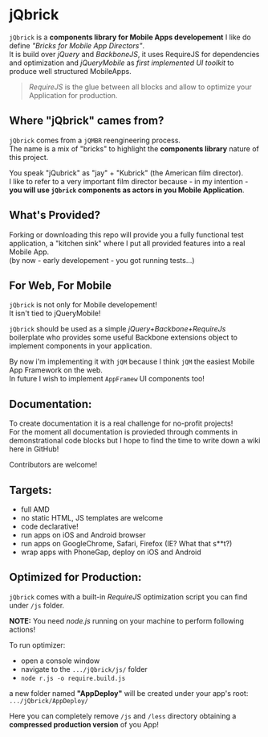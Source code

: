 # jQbrick

`jQbrick` is a **components library for Mobile Apps developement** I like do define _"Bricks for Mobile App Directors"_.  
It is build over _jQuery_ and _BackboneJS_, it uses RequireJS for dependencies and optimization and _jQueryMobile_ as _first implemented UI toolkit_ to produce well structured MobileApps.

> _RequireJS_ is the glue between all blocks and allow to optimize your Application for production.


## Where "jQbrick" cames from?
`jQbrick` comes from a `jQMBR` reengineering process.  
The name is a mix of "bricks" to highlight the **components library** nature of this project.

You speak "jQubrick" as "jay" + "Kubrick" (the American film director).  
I like to refer to a very important film director because - in my intention - **you will use
`jQbrick` components as actors in you Mobile Application**.




## What's Provided?

Forking or downloading this repo will provide you a fully functional test application,
a "kitchen sink" where I put all provided features into a real Mobile App.  
(by now - early developement - you got running tests...)



## For Web, For Mobile
`jQbrick` is not only for Mobile developement!  
It isn't tied to jQueryMobile!

`jQbrick` should be used as a simple _jQuery+Backbone+RequireJs_ boilerplate who provides
some useful Backbone extensions object to implement components in your application.

By now i'm implementing it with `jQM` because I think `jQM` the easiest Mobile App Framework on the web.  
In future I wish to implement `AppFramew` UI components too!


## Documentation:
To create documentation it is a real challenge for no-profit projects!  
For the moment all documentation is provieded through comments in demonstrational code blocks
but I hope to find the time to write down a wiki here in GitHub!

Contributors are welcome!


## Targets:
- full AMD
- no static HTML, JS templates are welcome
- code declarative!
- run apps on iOS and Android browser
- run apps on GoogleChrome, Safari, Firefox (IE? What that s**t?)
- wrap apps with PhoneGap, deploy on iOS and Android

## Optimized for Production:
`jQbrick` comes with a built-in _RequireJS_ optimization script you can find under `/js` folder.

**NOTE:** You need _node.js_ running on your machine to perform following actions!

To run optimizer:
- open a console window 
- navigate to the `.../jQbrick/js/` folder
- `node r.js -o require.build.js`

a new folder named **"AppDeploy"** will be created under your app's root:  
`.../jQbrick/AppDeploy/`

Here you can completely remove `/js` and `/less` directory obtaining a **compressed
production version** of you App!
